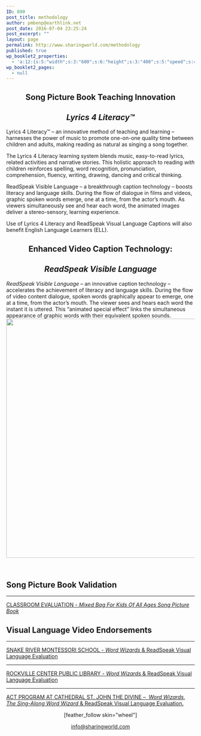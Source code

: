 ```yaml
---
ID: 890
post_title: methodology
author: pmbenp@earthlink.net
post_date: 2016-07-04 23:25:24
post_excerpt: ""
layout: page
permalink: http://www.sharingworld.com/methodology
published: true
wp_booklet2_properties:
  - 'a:12:{s:5:"width";s:3:"600";s:6:"height";s:3:"400";s:5:"speed";s:4:"1000";s:5:"delay";s:4:"5000";s:9:"direction";s:3:"LTR";s:14:"arrows_enabled";b:0;s:20:"page_numbers_enabled";b:1;s:14:"cover_behavior";s:4:"open";s:7:"padding";s:2:"10";s:18:"thumbnails_enabled";b:0;s:13:"popup_enabled";s:0:"";s:5:"theme";s:7:"default";}'
wp_booklet2_pages:
  - null
---
```

<h2 style="text-align: center;"><strong>Song Picture Book Teaching Innovation</strong></h2>
<h2 style="text-align: center;"><em>Lyrics 4 Literacy™</em></h2>
Lyrics 4 Literacy™ – an innovative method of teaching and learning – harnesses the power of music to promote one-on-one quality time between children and adults, making reading as natural as singing a song together.

The Lyrics 4 Literacy learning system blends music, easy-to-read lyrics, related activities and narrative stories. This holistic approach to reading <em>with</em> children reinforces spelling, word recognition, pronunciation, comprehension, fluency, writing, drawing, dancing and critical thinking.

ReadSpeak Visible Language – a breakthrough caption technology – boosts literacy and language skills. During the flow of dialogue in films and videos, graphic spoken words emerge, one at a time, from the actor’s mouth. As viewers simultaneously see and hear each word, the animated images deliver a stereo-sensory, learning experience.

Use of Lyrics 4 Literacy and ReadSpeak Visual Language Captions will also benefit English Language Learners (ELL).
<h2 style="text-align: center;">Enhanced Video Caption Technology:</h2>
<h2 style="text-align: center;"><em>ReadSpeak Visible Language</em></h2>
<em>ReadSpeak Visible Language </em>– an innovative caption technology – accelerates the achievement of literacy and language skills. During the flow of video content dialogue, spoken words graphically appear to emerge, one at a time, from the actor’s mouth. The viewer sees and hears each word the instant it is uttered. This “animated special effect” links the simultaneous appearance of graphic words with their equivalent spoken sounds.

<img class="aligncenter size-full wp-image-1448" src="http://www.sharingworld.com/wp-content/uploads/2016/07/two-images.png" alt="" width="1700" height="640" />

&nbsp;
<div class="text-center"></div>
<h2 class="text-center"><strong>Song Picture Book Validation</strong></h2>

<hr />
<p style="text-align: left;"><a href="http://www.sharingworld.com/wp-content/uploads/2016/03/Classroom-Evaluation.pdf" target="_blank">CLASSROOM EVALUATION - <em>Mixed Bag For Kids Of All Ages</em> <em>Song Picture Book</em></a></p>

<h2></h2>
<h2><strong>Visual Language Video Endorsements</strong></h2>

<hr />
<p style="text-align: left;"><a href="http://www.sharingworld.com/wp-content/uploads/2016/02/validation_snake_river.pdf" target="_blank">SNAKE RIVER MONTESSORI SCHOOL - <em>Word Wizards</em> &amp; ReadSpeak Visual Language Evaluation</a></p>


<hr />
<p style="text-align: left;"><a href="http://www.sharingworld.com/wp-content/uploads/2016/03/RockvilleCenterPL.pdf" target="_blank">ROCKVILLE CENTER PUBLIC LIBRARY - <em>Word Wizards</em> &amp; ReadSpeak Visual Language Evaluation</a></p>


<hr />
<p style="text-align: left;"><a href="http://www.sharingworld.com/wp-content/uploads/2017/06/SCAN.pdf" target="_blank">ACT PROGRAM AT CATHEDRAL ST. JOHN THE DIVINE –  <em>Word Wizards</em>, <em>The Sing-Along Word Wizard</em> &amp; ReadSpeak Visual Language Evaluation.</a></p>
<p style="text-align: center;">[feather_follow skin="wheel"]</p>
<p style="text-align: center;"><a href="mailto:info@sharingworld.com">info@sharingworld.com</a></p>
